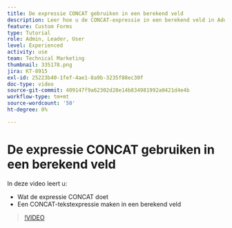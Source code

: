```yaml
---
title: De expressie CONCAT gebruiken in een berekend veld
description: Leer hoe u de CONCAT-expressie in een berekend veld in Adobe gebruikt [!DNL Workfront].
feature: Custom Forms
type: Tutorial
role: Admin, Leader, User
level: Experienced
activity: use
team: Technical Marketing
thumbnail: 335178.png
jira: KT-8915
exl-id: 25223b40-1fef-4ae1-8a9b-3235f88ec30f
doc-type: video
source-git-commit: 409147f9a62302d28e14b834981992a0421d4e4b
workflow-type: tm+mt
source-wordcount: '50'
ht-degree: 0%

---
```


# De expressie CONCAT gebruiken in een berekend veld

In deze video leert u:

* Wat de expressie CONCAT doet
* Een CONCAT-tekstexpressie maken in een berekend veld

>[!VIDEO](https://video.tv.adobe.com/v/335178/?quality=12&learn=on)
